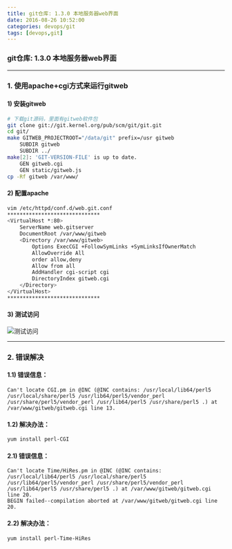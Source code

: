 ```yaml
---
title: git仓库: 1.3.0 本地服务器web界面
date: 2016-08-26 10:52:00
categories: devops/git
tags: [devops,git]
---
```

### git仓库: 1.3.0 本地服务器web界面

---

### 1. 使用apache+cgi方式来运行gitweb
#### 1) 安装gitweb
``` bash
# 下载git源码，里面有gitweb软件包
git clone git://git.kernel.org/pub/scm/git/git.git
cd git/
make GITWEB_PROJECTROOT="/data/git" prefix=/usr gitweb     
    SUBDIR gitweb
    SUBDIR ../
make[2]: 'GIT-VERSION-FILE' is up to date.
    GEN gitweb.cgi
    GEN static/gitweb.js
cp -Rf gitweb /var/www/
```

#### 2) 配置apache
``` bash
vim /etc/httpd/conf.d/web.git.conf
******************************
<VirtualHost *:80>
    ServerName web.gitserver
    DocumentRoot /var/www/gitweb
    <Directory /var/www/gitweb>
        Options ExecCGI +FollowSymLinks +SymLinksIfOwnerMatch
        AllowOverride All
        order allow,deny
        Allow from all
        AddHandler cgi-script cgi
        DirectoryIndex gitweb.cgi
    </Directory>
</VirtualHost>
******************************
```

#### 3) 测试访问
![测试访问](/static/images/devops-git-git1.3.0.png)

---

### 2. 错误解决
#### 1.1) 错误信息：
```
Can't locate CGI.pm in @INC (@INC contains: /usr/local/lib64/perl5 /usr/local/share/perl5 /usr/lib64/perl5/vendor_perl /usr/share/perl5/vendor_perl /usr/lib64/perl5 /usr/share/perl5 .) at /var/www/gitweb/gitweb.cgi line 13.
```

#### 1.2) 解决办法：
``` bash
yum install perl-CGI
```

#### 2.1) 错误信息：
```
Can't locate Time/HiRes.pm in @INC (@INC contains: /usr/local/lib64/perl5 /usr/local/share/perl5 /usr/lib64/perl5/vendor_perl /usr/share/perl5/vendor_perl /usr/lib64/perl5 /usr/share/perl5 .) at /var/www/gitweb/gitweb.cgi line 20.
BEGIN failed--compilation aborted at /var/www/gitweb/gitweb.cgi line 20.
```

#### 2.2) 解决办法：
``` bash
yum install perl-Time-HiRes
```
